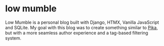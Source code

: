 # low mumble

Low Mumble is a personal blog built with Django, HTMX, Vanilla JavaScript and SQLite. My goal with this blog was to create something similar to [Pika](https://pika.page), but with a more seamless author experience and a tag-based filtering system.
